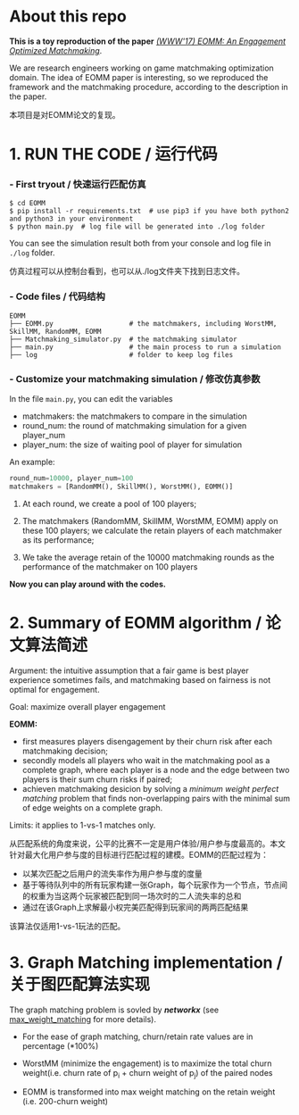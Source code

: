 <!--
 * @
 * 
 * @Author: Linxia GONG 巩琳霞 (linxiagong@gmail.com)
 * @Date: 2020-11-25 11:58:17
 * @LastEditors: Linxia GONG 巩琳霞
 * @LastEditTime: 2020-12-14 17:28:09
-->
# About this repo
**This is a toy reproduction of the paper**  [*(WWW'17) EOMM: An Engagement Optimized Matchmaking*](http://web.cs.ucla.edu/~yzsun/papers/WWW17Chen_EOMM).

We are research engineers working on game matchmaking optimization domain. The idea of EOMM paper is interesting, so we reproduced the framework and the matchmaking procedure, according to the description in the paper.

本项目是对EOMM论文的复现。

# 1. RUN THE CODE / 运行代码

### - First tryout / 快速运行匹配仿真

```shell
$ cd EOMM
$ pip install -r requirements.txt  # use pip3 if you have both python2 and python3 in your environment
$ python main.py  # log file will be generated into ./log folder
```
You can see the simulation result both from your console and log file in `./log` folder.

仿真过程可以从控制台看到，也可以从./log文件夹下找到日志文件。

### - Code files / 代码结构

```shell
EOMM
├── EOMM.py                   # the matchmakers, including WorstMM, SkillMM, RandomMM, EOMM
├── Matchmaking_simulator.py  # the matchmaking simulator
├── main.py                   # the main process to run a simulation
├── log                       # folder to keep log files
```

### - Customize your matchmaking simulation / 修改仿真参数

In the file `main.py`, you can edit the variables 

- matchmakers: the matchmakers to compare in the simulation
- round_num: the round of matchmaking simulation for a given player_num
- player_num: the size of waiting pool of player for simulation

An example: 

```python
round_num=10000, player_num=100
matchmakers = [RandomMM(), SkillMM(), WorstMM(), EOMM()]
```

1. At each round, we create a pool of 100 players;

2. The matchmakers (RandomMM, SkillMM, WorstMM, EOMM) apply on these 100 players; we calculate the retain players of each matchmaker as its performance;
3. We take the average retain of the 10000 matchmaking rounds as the performance of the matchmaker on 100 players

**Now you can play around with the codes.**

# 2. Summary of EOMM algorithm / 论文算法简述

Argument: the intuitive assumption that a fair game is best player experience sometimes fails, and matchmaking based on fairness is not optimal for engagement. 

Goal: maximize overall player engagement

**EOMM:**

- first measures players disengagement by their churn risk after each matchmaking decision;
- secondly models all players who wait in the matchmaking pool as a complete graph, where each player is a node and the edge between two players is their sum churn risks if paired;
- achieven matchmaking desicion by solving a *minimum weight perfect matching* problem that finds non-overlapping pairs with the minimal sum of edge weights on a complete graph.

Limits: it applies to 1-vs-1 matches only.

从匹配系统的角度来说，公平的比赛不一定是用户体验/用户参与度最高的。本文针对最大化用户参与度的目标进行匹配过程的建模。EOMM的匹配过程为：

- 以某次匹配之后用户的流失率作为用户参与度的度量
- 基于等待队列中的所有玩家构建一张Graph，每个玩家作为一个节点，节点间的权重为当这两个玩家被匹配到同一场次时的二人流失率的总和
- 通过在该Graph上求解最小权完美匹配得到玩家间的两两匹配结果

该算法仅适用1-vs-1玩法的匹配。



# 3. Graph Matching implementation / 关于图匹配算法实现

The graph matching problem is sovled by ***networkx*** (see  [max_weight_matching](https://networkx.org/documentation/stable/reference/algorithms/generated/networkx.algorithms.matching.max_weight_matching.html?highlight=max_weight#networkx.algorithms.matching.max_weight_matching) for more details).

- For the ease of graph matching, churn/retain rate values are in percentage (*100%)

- WorstMM (minimize the engagement) is to maximize the total churn weight(i.e. churn rate of p<sub>i</sub> + churn weight of p<sub>j</sub>) of the paired nodes
- EOMM is transformed into max weight matching on the retain weight (i.e. 200-churn weight)
